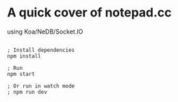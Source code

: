 # A quick cover of notepad.cc

using Koa/NeDB/Socket.IO

```shell

; Install dependencies
npm install

; Run
npm start

; Or run in watch mode
; npm run dev

```